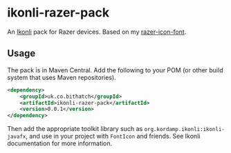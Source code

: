 # ikonli-razer-pack

An [Ikonli](https://github.com/kordamp/ikonli) pack for Razer devices. Based on my [razer-icon-font](https://github.com/kordamp/ikonli).

## Usage

The pack is in Maven Central. Add the following to your POM (or other build system that uses Maven repositories).

```xml
<dependency>
    <groupId>uk.co.bithatch</groupId>
    <artifactId>ikonli-razer-pack</artifactId>
    <version>0.0.1</version>
</dependency>
```

Then add the appropriate toolkit library such as `org.kordamp.ikonli:ikonli-javafx`, and use in your project with `FontIcon` and friends. See Ikonli documentation for more information.